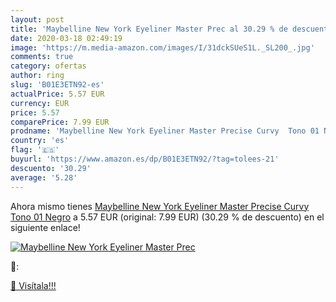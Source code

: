 ```yaml
---
layout: post
title: 'Maybelline New York Eyeliner Master Prec al 30.29 % de descuento'
date: 2020-03-18 02:49:19
image: 'https://m.media-amazon.com/images/I/31dckSUeS1L._SL200_.jpg'
comments: true
category: ofertas
author: ring
slug: 'B01E3ETN92-es'
actualPrice: 5.57 EUR
currency: EUR
price: 5.57
comparePrice: 7.99 EUR
prodname: 'Maybelline New York Eyeliner Master Precise Curvy  Tono 01 Negro'
country: 'es'
flag: '🇪🇸'
buyurl: 'https://www.amazon.es/dp/B01E3ETN92/?tag=tolees-21'
descuento: '30.29'
average: '5.28'
---
```


Ahora mismo tienes [Maybelline New York Eyeliner Master Precise Curvy  Tono 01 Negro](https://www.amazon.es/dp/B01E3ETN92/?tag=tolees-21) a 5.57 EUR (original: 7.99 EUR) (30.29 %  de descuento) en el siguiente enlace!

[![Maybelline New York Eyeliner Master Prec](https://m.media-amazon.com/images/I/31dckSUeS1L._SL200_.jpg)](https://www.amazon.es/dp/B01E3ETN92/?tag=tolees-21)

🔎:


[🛒 Visítala!!!](https://www.amazon.es/dp/B01E3ETN92/?tag=tolees-21)
